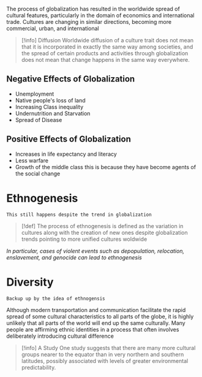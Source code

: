 The process of globalization has resulted in the worldwide spread of cultural features, particularly in the domain of economics and international trade.
	Cultures are changing in similar directions, becoming more commercial, urban, and international
>[!info] Diffusion
>Worldwide diffusion of a culture trait does not mean that it is incorporated in exactly the same way among societies, and the spread of certain products and activities through globalization does not mean that change happens in the same way everywhere.

## Negative Effects of Globalization
- Unemployment
- Native people's loss of land
- Increasing Class inequality
- Undernutrition and Starvation
- Spread of Disease
## Positive Effects of Globalization
- Increases in life expectancy and literacy
- Less warfare
- Growth of the middle class
	this is because they have become agents of the social change
# Ethnogenesis
	This still happens despite the trend in globalization
>[!def] 
>The process of ethnogenesis is defined as the variation in cultures along with the creation of new ones despite globalization trends pointing to more unified cultures woldwide

*In particular, cases of violent events such as depopulation, relocation, enslavement, and genocide can lead to ethnogenesis*
# Diversity
	Backup up by the idea of ethnogensis
Although modern transportation and communication facilitate the rapid spread of some cultural characteristics to all parts of the globe, it is highly unlikely that all parts of the world will end up the same culturally.
	Many people are affirming ethnic identities in a process that often involves deliberately introducing cultural difference
>[!info] A Study
>One study suggests that there are many more cultural groups nearer to the equator than in very northern and southern latitudes, possibly associated with levels of greater environmental predictability.